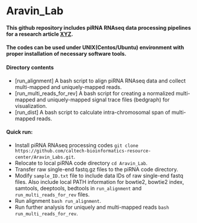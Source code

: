 # Aravin_Lab
#### This github repository includes piRNA RNAseq data processing pipelines for a research article [XYZ](https://).  
#### The codes can be used under UNIX(Centos/Ubuntu) environment with proper installation of necessary software tools.
####
#### Directory contents 
* [run_alignment] A bash script to align piRNA RNAseq data and collect multi-mapped and uniquely-mapped reads.
* [run_multi_reads_for_rev] A bash script for creating a normalized multi-mapped and uniquely-mapped signal trace files (bedgraph) for visualization. 
* [run_dist] A bash script to calculate intra-chromosomal span of multi-mapped reads.

#### Quick run:
* Install piRNA RNAseq processing codes `git clone https://github.com/caltech-bioinformatics-resource-center/Aravin_Labs.git`. 
* Relocate to local piRNA code directory `cd Aravin_Lab`.
* Transfer raw single-end fastq.gz files to the piRNA code directory.
* Modify `sample_ID.txt` file to include data IDs of raw single-end fastq files. Also include local PATH information for bowtie2, bowtie2 index, samtools, deeptools, bedtools in `run_alignment` and `run_multi_reads_for_rev` files.
* Run alignment `bash run_alignment`.
* Run further analysis for uniquely and multi-mapped reads `bash run_multi_reads_for_rev`.
####
